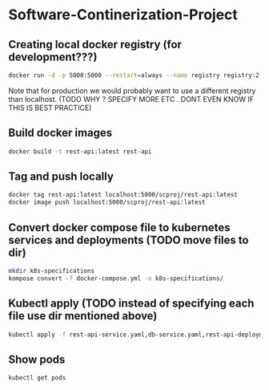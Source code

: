 # Software-Continerization-Project

## Creating local docker registry (for development???)
```bash
docker run -d -p 5000:5000 --restart=always --name registry registry:2
```

Note that for production we would probably want to use a different registry than localhost. (TODO WHY ? SPECIFY MORE ETC . DONT EVEN KNOW IF THIS IS BEST PRACTICE)


## Build docker images
```bash
docker build -t rest-api:latest rest-api
```

## Tag and push locally
```bash
docker tag rest-api:latest localhost:5000/scproj/rest-api:latest
docker image push localhost:5000/scproj/rest-api:latest
```

## Convert docker compose file to kubernetes services and deployments (TODO move files to dir)

```bash
mkdir k8s-specifications
kompose convert -f docker-compose.yml -o k8s-specifications/
```

## Kubectl apply (TODO instead of specifying each file use dir mentioned above)
```bash
kubectl apply -f rest-api-service.yaml,db-service.yaml,rest-api-deployment.yaml,db-deployment.yaml,rest-api-claim0-persistentvolumeclaim.yaml
```

## Show pods
```bash
kubectl get pods
```
